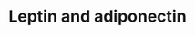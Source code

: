 ---
annotations:
- id: PW:0000563
  parent: signaling pathway
  type: Pathway Ontology
  value: adiponectin signaling pathway
- id: PW:0000363
  parent: regulatory pathway
  type: Pathway Ontology
  value: leptin system pathway
- id: DOID:4194
  parent: disease of metabolism
  type: Disease Ontology
  value: glucose metabolism disease
authors:
- Thomas
- MaintBot
- Egonw
citedin:
- link: PMC4723140
  title: Advanced Running Performance by Genetic Predisposition in Male Dummerstorf
    Marathon Mice (DUhTP) Reveals Higher Sterol Regulatory Element-Binding Protein
    (SREBP) Related mRNA Expression in the Liver and Higher Serum Levels of Progesterone
    (2016)
communities: []
description: Proposed mechanism by which leptin and adiponectin stimulate fatty acid
  oxidation. Adapted from Fig. 1 in [Dyck et al.](http://www.ncbi.nlm.nih.gov/pubmed/16497175).
last-edited: 2025-03-05
ndex: null
organisms:
- Mus musculus
redirect_from:
- /index.php/Pathway:WP683
- /instance/WP683
- /instance/WP683_r137558
revision: r137558
schema-jsonld:
- '@context': https://schema.org/
  '@id': https://wikipathways.github.io/pathways/WP683.html
  '@type': Dataset
  creator:
    '@type': Organization
    name: WikiPathways
  description: Proposed mechanism by which leptin and adiponectin stimulate fatty
    acid oxidation. Adapted from Fig. 1 in [Dyck et al.](http://www.ncbi.nlm.nih.gov/pubmed/16497175).
  keywords:
  - Acc1
  - Acetyl-CoA
  - Adiponectin
  - Adipor1
  - Adipor2
  - Cpt1
  - Fatty acid
  - Lepr
  - Leptin
  - Malonyl-CoA
  - Prkaa1
  - Prkab1
  - Prkag1
  license: CC0
  name: Leptin and adiponectin
seo: CreativeWork
title: Leptin and adiponectin
wpid: WP683
---